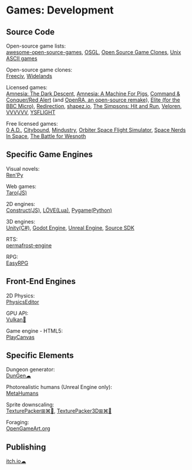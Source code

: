 # Games: Development

## Source Code

Open-source game lists:  
[awesome-open-source-games](https://github.com/michelpereira/awesome-open-source-games),
[OSGL](https://trilarion.github.io/opensourcegames/),
[Open Source Game Clones](https://osgameclones.com/),
[Unix ASCII games](https://github.com/ligurio/awesome-ttygames)

Open-source game clones:  
[Freeciv](https://www.freeciv.org/),
[Widelands](https://www.widelands.org/)

Licensed games:  
[Amnesia: The Dark Descent](https://github.com/FrictionalGames/AmnesiaTheDarkDescent),
[Amnesia: A Machine For Pigs](https://github.com/FrictionalGames/AmnesiaAMachineForPigs),
[Command & Conquer/Red Alert](https://github.com/electronicarts/CnC_Remastered_Collection) (and [OpenRA, an open-source remake](https://www.openra.net/)),
[Elite (for the BBC Micro)](https://www.bbcelite.com/),
[Redirection](https://github.com/dan200/Redirection),
[shapez.io](https://github.com/tobspr/shapez.io),
[The Simpsons: Hit and Run](https://github.com/Svxy/The-Simpsons-Hit-and-Run),
[Veloren](https://veloren.net/),
[VVVVVV](https://github.com/TerryCavanagh/vvvvvv),
[YSFLIGHT](https://ysflight.org/)

Free licensed games:  
[0 A.D.](https://play0ad.com/game-info/project-overview/),
[Citybound](https://aeplay.org/citybound),
[Mindustry](https://mindustrygame.github.io/),
[Orbiter Space Flight Simulator](https://github.com/orbitersim/orbiter),
[Space Nerds In Space](https://smcameron.github.io/space-nerds-in-space/),
[The Battle for Wesnoth](https://www.wesnoth.org/)

## Specific Game Engines

Visual novels:  
[Ren'Py](https://www.renpy.org/)

Web games:  
[Taro(JS)](https://www.echou.xyz/taro/)

2D engines:  
[Construct(JS)](https://www.construct.net/en),
[LÖVE(Lua)](https://love2d.org/),
[Pygame(Python)](https://www.pygame.org/)

3D engines:  
[Unity(C#)](https://unity.com/),
[Godot Engine](https://godotengine.org/),
[Unreal Engine](https://www.unrealengine.com/),
[Source SDK](https://developer.valvesoftware.com/wiki/SDK_Installation)

RTS:  
[permafrost-engine](https://github.com/eduard-permyakov/permafrost-engine)

RPG:  
[EasyRPG](https://easyrpg.org/)

## Front-End Engines

2D Physics:  
[PhysicsEditor](https://www.codeandweb.com/physicseditor)

GPU API:  
[Vulkan🔌](https://www.khronos.org/vulkan/)

Game engine - HTML5:  
[PlayCanvas](https://playcanvas.com/)

## Specific Elements

Dungeon generator:  
[DunGen☁](https://dungen.app/dungen/)

Photorealistic humans (Unreal Engine only):  
[MetaHumans](https://www.unrealengine.com/en-US/digital-humans)

Sprite downscaling:  
[TexturePacker⊞⌘🐧](https://www.codeandweb.com/texturepacker),
[TexturePacker3D⊞⌘🐧](https://www.codeandweb.com/texturepacker3d)

Foraging:  
[OpenGameArt.org](https://opengameart.org/)

## Publishing

[itch.io☁](https://itch.io/)
